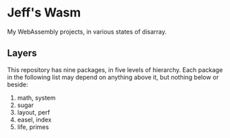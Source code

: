 # Jeff's Wasm

My WebAssembly projects, in various states of disarray.

## Layers

This repository has nine packages, in five levels of hierarchy. Each package in
the following list may depend on anything above it, but nothing below or beside:

1. math, system
2. sugar
3. layout, perf
4. easel, index
5. life, primes
